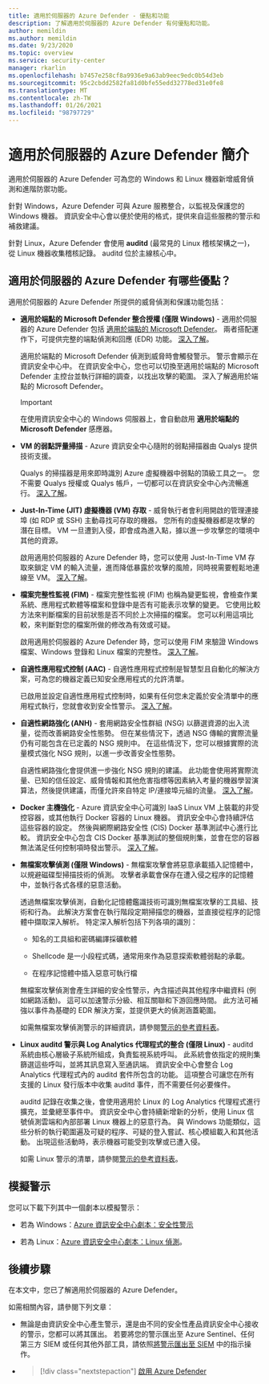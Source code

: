 ```yaml
---
title: 適用於伺服器的 Azure Defender - 優點和功能
description: 了解適用於伺服器的 Azure Defender 有何優點和功能。
author: memildin
ms.author: memildin
ms.date: 9/23/2020
ms.topic: overview
ms.service: security-center
manager: rkarlin
ms.openlocfilehash: b7457e258cf8a9936e9a63ab9eec9edc0b54d3eb
ms.sourcegitcommit: 95c2cbdd2582fa81d0bfe55edd32778ed31e0fe8
ms.translationtype: MT
ms.contentlocale: zh-TW
ms.lasthandoff: 01/26/2021
ms.locfileid: "98797729"
---
```

# <a name="introduction-to-azure-defender-for-servers"></a>適用於伺服器的 Azure Defender 簡介

適用於伺服器的 Azure Defender 可為您的 Windows 和 Linux 機器新增威脅偵測和進階防禦功能。

針對 Windows，Azure Defender 可與 Azure 服務整合，以監視及保護您的 Windows 機器。 資訊安全中心會以便於使用的格式，提供來自這些服務的警示和補救建議。

針對 Linux，Azure Defender 會使用 **auditd** (最常見的 Linux 稽核架構之一)，從 Linux 機器收集稽核記錄。 auditd 位於主線核心中。 


## <a name="what-are-the-benefits-of-azure-defender-for-servers"></a>適用於伺服器的 Azure Defender 有哪些優點？

適用於伺服器的 Azure Defender 所提供的威脅偵測和保護功能包括：

- **適用於端點的 Microsoft Defender 整合授權 (僅限 Windows)** - 適用於伺服器的 Azure Defender 包括 [適用於端點的 Microsoft Defender](https://www.microsoft.com/microsoft-365/security/endpoint-defender)。 兩者搭配運作下，可提供完整的端點偵測和回應 (EDR) 功能。 [深入了解](security-center-wdatp.md)。

    適用於端點的 Microsoft Defender 偵測到威脅時會觸發警示。 警示會顯示在資訊安全中心中。 在資訊安全中心，您也可以切換至適用於端點的 Microsoft Defender 主控台並執行詳細的調查，以找出攻擊的範圍。 深入了解適用於端點的 Microsoft Defender。

    > [!IMPORTANT]
    > 在使用資訊安全中心的 Windows 伺服器上，會自動啟用 **適用於端點的 Microsoft Defender** 感應器。

- **VM 的弱點評量掃描** - Azure 資訊安全中心隨附的弱點掃描器由 Qualys 提供技術支援。 

    Qualys 的掃描器是用來即時識別 Azure 虛擬機器中弱點的頂級工具之一。 您不需要 Qualys 授權或 Qualys 帳戶，一切都可以在資訊安全中心內流暢進行。 [深入了解](deploy-vulnerability-assessment-vm.md)。

- **Just-In-Time (JIT) 虛擬機器 (VM) 存取** - 威脅執行者會利用開啟的管理連接埠 (如 RDP 或 SSH) 主動尋找可存取的機器。 您所有的虛擬機器都是攻擊的潛在目標。 VM 一旦遭到入侵，即會成為進入點，據以進一步攻擊您的環境中其他的資源。

    啟用適用於伺服器的 Azure Defender 時，您可以使用 Just-In-Time VM 存取來鎖定 VM 的輸入流量，進而降低暴露於攻擊的風險，同時視需要輕鬆地連線至 VM。 [深入了解](just-in-time-explained.md)。

- **檔案完整性監視 (FIM)** - 檔案完整性監視 (FIM) 也稱為變更監視，會檢查作業系統、應用程式軟體等檔案和登錄中是否有可能表示攻擊的變更。 它使用比較方法來判斷檔案的目前狀態是否不同於上次掃描的檔案。 您可以利用這項比較，來判斷對您的檔案所做的修改為有效或可疑。

    啟用適用於伺服器的 Azure Defender 時，您可以使用 FIM 來驗證 Windows 檔案、Windows 登錄和 Linux 檔案的完整性。 [深入了解](security-center-file-integrity-monitoring.md)。

- **自適性應用程式控制 (AAC)** - 自適性應用程式控制是智慧型且自動化的解決方案，可為您的機器定義已知安全應用程式的允許清單。

    已啟用並設定自適性應用程式控制時，如果有任何您未定義於安全清單中的應用程式執行，您就會收到安全性警示。 [深入了解](security-center-adaptive-application.md)。

- **自適性網路強化 (ANH)**  - 套用網路安全性群組 (NSG) 以篩選資源的出入流量，從而改善網路安全性態勢。 但在某些情況下，透過 NSG 傳輸的實際流量仍有可能包含在已定義的 NSG 規則中。 在這些情況下，您可以根據實際的流量模式強化 NSG 規則，以進一步改善安全性態勢。

    自適性網路強化會提供進一步強化 NSG 規則的建議。 此功能會使用將實際流量、已知的信任設定、威脅情報和其他危害指標等因素納入考量的機器學習演算法，然後提供建議，而僅允許來自特定 IP/連接埠元組的流量。 [深入了解](security-center-adaptive-network-hardening.md)。

- **Docker 主機強化** - Azure 資訊安全中心可識別 IaaS Linux VM 上裝載的非受控容器，或其他執行 Docker 容器的 Linux 機器。 資訊安全中心會持續評估這些容器的設定。 然後與網際網路安全性 (CIS) Docker 基準測試中心進行比較。 資訊安全中心包含 CIS Docker 基準測試的整個規則集，並會在您的容器無法滿足任何控制項時發出警示。 [深入了解](harden-docker-hosts.md)。

- **無檔案攻擊偵測 (僅限 Windows)** - 無檔案攻擊會將惡意承載插入記憶體中，以規避磁碟型掃描技術的偵測。 攻擊者承載會保存在遭入侵之程序的記憶體中，並執行各式各樣的惡意活動。

  透過無檔案攻擊偵測，自動化記憶體鑑識技術可識別無檔案攻擊的工具組、技術和行為。 此解決方案會在執行階段定期掃描您的機器，並直接從程序的記憶體中擷取深入解析。 特定深入解析包括下列各項的識別： 

  - 知名的工具組和密碼編譯採礦軟體 

  - Shellcode 是一小段程式碼，通常用來作為惡意探索軟體弱點的承載。

  - 在程序記憶體中插入惡意可執行檔

  無檔案攻擊偵測會產生詳細的安全性警示，內含描述與其他程序中繼資料 (例如網路活動)。 這可以加速警示分級、相互關聯和下游回應時間。 此方法可補強以事件為基礎的 EDR 解決方案，並提供更大的偵測涵蓋範圍。

  如需無檔案攻擊偵測警示的詳細資訊，請參閱[警示的參考資料表](alerts-reference.md#alerts-windows)。

- **Linux auditd 警示與 Log Analytics 代理程式的整合 (僅限 Linux)** - auditd 系統由核心層級子系統所組成，負責監視系統呼叫。 此系統會依指定的規則集篩選這些呼叫，並將其訊息寫入至通訊端。 資訊安全中心會整合 Log Analytics 代理程式內的 auditd 套件所包含的功能。 這項整合可讓您在所有支援的 Linux 發行版本中收集 auditd 事件，而不需要任何必要條件。

    auditd 記錄在收集之後，會使用適用於 Linux 的 Log Analytics 代理程式進行擴充，並彙總至事件中。 資訊安全中心會持續新增新的分析，使用 Linux 信號偵測雲端和內部部署 Linux 機器上的惡意行為。 與 Windows 功能類似，這些分析的執行範圍遍及可疑的程序、可疑的登入嘗試、核心模組載入和其他活動。 出現這些活動時，表示機器可能受到攻擊或已遭入侵。  

    如需 Linux 警示的清單，請參閱[警示的參考資料表](alerts-reference.md#alerts-linux)。


## <a name="simulating-alerts"></a>模擬警示

您可以下載下列其中一個劇本以模擬警示：

- 若為 Windows：[Azure 資訊安全中心劇本：安全性警示](https://github.com/Azure/Azure-Security-Center/blob/master/Simulations/Azure%20Security%20Center%20Security%20Alerts%20Playbook_v2.pdf)

- 若為 Linux：[Azure 資訊安全中心劇本：Linux 偵測](https://github.com/Azure/Azure-Security-Center/blob/master/Simulations/Azure%20Security%20Center%20Linux%20Detections_v2.pdf)。




## <a name="next-steps"></a>後續步驟

在本文中，您已了解適用於伺服器的 Azure Defender。 

如需相關內容，請參閱下列文章： 

- 無論是由資訊安全中心產生警示，還是由不同的安全性產品資訊安全中心接收的警示，您都可以將其匯出。 若要將您的警示匯出至 Azure Sentinel、任何第三方 SIEM 或任何其他外部工具，請依照[將警示匯出至 SIEM](continuous-export.md) 中的指示操作。

- > [!div class="nextstepaction"]
    > [啟用 Azure Defender](security-center-pricing.md#enable-azure-defender)
